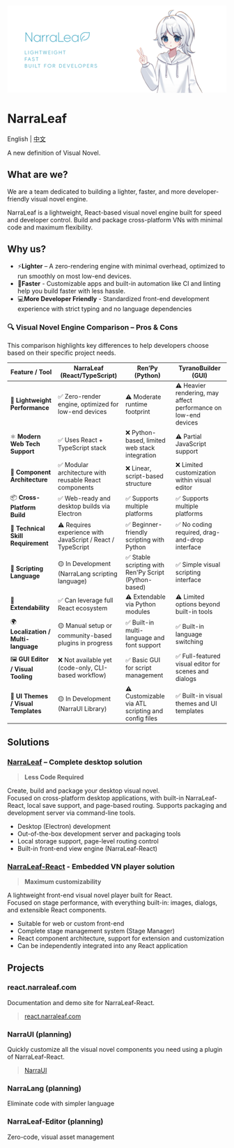 <picture>
  <source media="(prefers-color-scheme: dark)" srcset="https://raw.githubusercontent.com/NarraLeaf/.github/refs/heads/master/doc/banner-md-transparent.png">
  <source media="(prefers-color-scheme: light)" srcset="https://raw.githubusercontent.com/NarraLeaf/.github/refs/heads/master/doc/banner-md-light.png">
  <img alt="Fallback image description" src="https://raw.githubusercontent.com/NarraLeaf/.github/refs/heads/master/doc/banner-md-light.png">
</picture>

# NarraLeaf

English | [中文](./README-zh.md)

A new definition of Visual Novel. 

## What are we?

We are a team dedicated to building a lighter, faster, and more developer-friendly visual novel engine.

NarraLeaf is a lightweight, React-based visual novel engine built for speed and developer control. Build and package cross-platform VNs with minimal code and maximum flexibility.

## Why us?

- ⚡**Lighter** – A zero-rendering engine with minimal overhead, optimized to run smoothly on most low-end devices.
- 🔧**Faster** - Customizable apps and built-in automation like CI and linting help you build faster with less hassle.
- 💻**More Developer Friendly** - Standardized front-end development experience with strict typing and no language dependencies

### 🔍 Visual Novel Engine Comparison – Pros & Cons

This comparison highlights key differences to help developers choose based on their specific project needs.

| Feature / Tool                          | **NarraLeaf (React/TypeScript)**                                | **Ren’Py (Python)**                                           | **TyranoBuilder (GUI)**                                        |
|----------------------------------------|------------------------------------------------------------------|----------------------------------------------------------------|----------------------------------------------------------------|
| 🚀 **Lightweight Performance**          | ✅ Zero-render engine, optimized for low-end devices             | ⚠️ Moderate runtime footprint                                  | ⚠️ Heavier rendering, may affect performance on low-end devices |
| ⚛️ **Modern Web Tech Support**          | ✅ Uses React + TypeScript stack                                 | ❌ Python-based, limited web stack integration                  | ⚠️ Partial JavaScript support                                   |
| 🧱 **Component Architecture**           | ✅ Modular architecture with reusable React components           | ❌ Linear, script-based structure                               | ❌ Limited customization within visual editor                   |
| 📦 **Cross-Platform Build**             | ✅ Web-ready and desktop builds via Electron                     | ✅ Supports multiple platforms                                  | ✅ Supports multiple platforms                                  |
| 🧠 **Technical Skill Requirement**      | ⚠️ Requires experience with JavaScript / React / TypeScript      | ✅ Beginner-friendly scripting with Python                      | ✅ No coding required, drag-and-drop interface                  |
| 💬 **Scripting Language**               | 🟡 In Development (NarraLang scripting language)         | ✅ Stable scripting with Ren'Py Script (Python-based)           | ✅ Simple visual scripting interface                            |
| 🧩 **Extendability**                    | ✅ Can leverage full React ecosystem                             | ⚠️ Extendable via Python modules                               | ⚠️ Limited options beyond built-in tools                        |
| 🌍 **Localization / Multi-language**    | 🟡 Manual setup or community-based plugins in progress           | ✅ Built-in multi-language and font support                     | ✅ Built-in language switching                                  |
| 🖼️ **GUI Editor / Visual Tooling**      | ❌ Not available yet (code-only, CLI-based workflow)             | ✅ Basic GUI for script management                              | ✅ Full-featured visual editor for scenes and dialogs           |
| 🎨 **UI Themes / Visual Templates**     | 🟡 In Development (NarraUI Library)         | ⚠️ Customizable via ATL scripting and config files             | ✅ Built-in visual themes and UI templates                      |

## Solutions

### [NarraLeaf](https://github.com/NarraLeaf/NarraLeaf) – Complete desktop solution

> **Less Code Required**  

Create, build and package your desktop visual novel.  
Focused on cross-platform desktop applications, with built-in NarraLeaf-React, local save support, and page-based routing. Supports packaging and development server via command-line tools.

- Desktop (Electron) development
- Out-of-the-box development server and packaging tools
- Local storage support, page-level routing control
- Built-in front-end view engine (NarraLeaf-React)

### [NarraLeaf-React](https://github.com/NarraLeaf/narraleaf-react) - Embedded VN player solution

> **Maximum customizability**

A lightweight front-end visual novel player built for React.  
Focused on stage performance, with everything built-in: images, dialogs, and extensible React components.

- Suitable for web or custom front-end
- Complete stage management system (Stage Manager)
- React component architecture, support for extension and customization
- Can be independently integrated into any React application

## Projects

### react.narraleaf.com

Documentation and demo site for NarraLeaf-React.

> [react.narraleaf.com](https://react.narraleaf.com)

### NarraUI (planning)

Quickly customize all the visual novel components you need using a plugin of NarraLeaf-React.

> [NarraUI](https://github.com/NarraLeaf/NarraUI)

### NarraLang (planning)

Eliminate code with simpler language

### NarraLeaf-Editor (planning)

Zero-code, visual asset management
